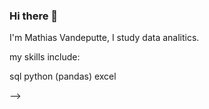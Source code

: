 ### Hi there 👋

I'm Mathias Vandeputte,
I study data analitics.

my skills include:

sql
python (pandas)
excel



-->
